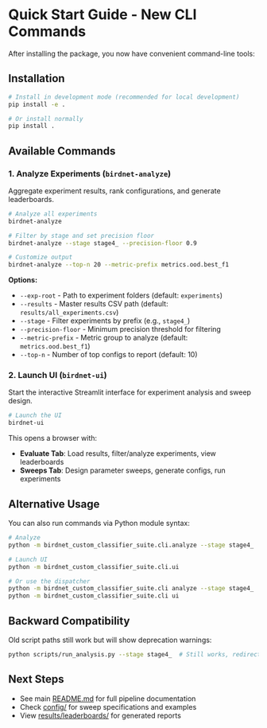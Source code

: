 # Quick Start Guide - New CLI Commands

After installing the package, you now have convenient command-line tools:

## Installation

```bash
# Install in development mode (recommended for local development)
pip install -e .

# Or install normally
pip install .
```

## Available Commands

### 1. **Analyze Experiments** (`birdnet-analyze`)

Aggregate experiment results, rank configurations, and generate leaderboards.

```bash
# Analyze all experiments
birdnet-analyze

# Filter by stage and set precision floor
birdnet-analyze --stage stage4_ --precision-floor 0.9

# Customize output
birdnet-analyze --top-n 20 --metric-prefix metrics.ood.best_f1
```

**Options:**
- `--exp-root` - Path to experiment folders (default: `experiments`)
- `--results` - Master results CSV path (default: `results/all_experiments.csv`)
- `--stage` - Filter experiments by prefix (e.g., `stage4_`)
- `--precision-floor` - Minimum precision threshold for filtering
- `--metric-prefix` - Metric group to analyze (default: `metrics.ood.best_f1`)
- `--top-n` - Number of top configs to report (default: 10)

### 2. **Launch UI** (`birdnet-ui`)

Start the interactive Streamlit interface for experiment analysis and sweep design.

```bash
# Launch the UI
birdnet-ui
```

This opens a browser with:
- **Evaluate Tab**: Load results, filter/analyze experiments, view leaderboards
- **Sweeps Tab**: Design parameter sweeps, generate configs, run experiments

## Alternative Usage

You can also run commands via Python module syntax:

```bash
# Analyze
python -m birdnet_custom_classifier_suite.cli.analyze --stage stage4_

# Launch UI
python -m birdnet_custom_classifier_suite.cli.ui

# Or use the dispatcher
python -m birdnet_custom_classifier_suite.cli analyze --stage stage4_
python -m birdnet_custom_classifier_suite.cli ui
```

## Backward Compatibility

Old script paths still work but will show deprecation warnings:

```bash
python scripts/run_analysis.py --stage stage4_  # Still works, redirects to new CLI
```

## Next Steps

- See main [README.md](README.md) for full pipeline documentation
- Check [config/](config/) for sweep specifications and examples
- View [results/leaderboards/](results/leaderboards/) for generated reports
